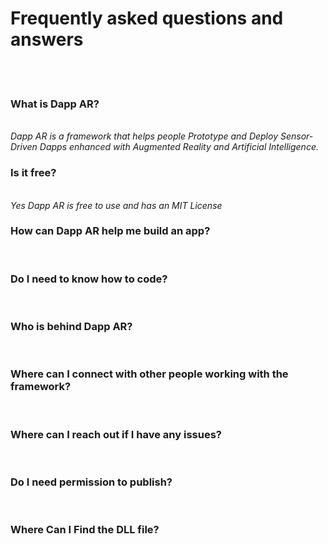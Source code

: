 <h1> Frequently asked questions and answers </h1><br>

<br>

<h3> What is Dapp AR? <br> </h3><br>
  <i> Dapp AR is a framework that helps people Prototype and Deploy Sensor-Driven Dapps enhanced with Augmented Reality and Artificial Intelligence. </i><br>  
<h3>Is it free?</h3> <br>
<i>Yes Dapp AR is free to use and has an MIT License </i><br>
<h3>How can Dapp AR help me build an app? </h3><br>
  
<h3>Do I need to know how to code? </h3><br> 
  
<h3>Who is behind Dapp AR? </h3><br> 
  
<h3>Where can I connect with other people working with the framework?</h3><br> 
  
<h3>Where can I reach out if I have any issues?</h3><br> 
  
<h3>Do I need permission to publish? </h3><br> 
  
<h3>Where Can I Find the DLL file?</h3><br>
  
